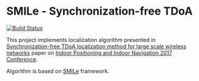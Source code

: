 # SMILe - Synchronization-free TDoA

[![Build Status](https://travis-ci.org/goofacz/smile-algorithm-sf-tdoa.svg?branch=master)](https://travis-ci.org/goofacz/smile-algorithm-sf-tdoa)

This project implements localization algorithm presented in [Synchronization-free TDoA localization method for large scale wireless networks][1] paper on [Indoor Positioning and Indoor Navigation 2017 Conference][2].

Algorithm is based on [SMILe][3] framework.

[1]:http://ieeexplore.ieee.org/document/8115890/
[2]:http://www.ipin2017.org/
[3]:https://github.com/goofacz/SMILe
